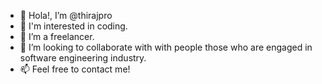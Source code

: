 - 👋 Hola!, I’m @thirajpro
- 👀 I'm interested in coding.
- 🌱 I’m a freelancer.
- 💞️ I’m looking to collaborate with with people those who are engaged in software engineering industry.
- 📫 Feel free to contact me!

<!---
thirajpro/thirajpro is a ✨ special ✨ repository because its `README.md` (this file) appears on your GitHub profile.
You can click the Preview link to take a look at your changes.
--->
